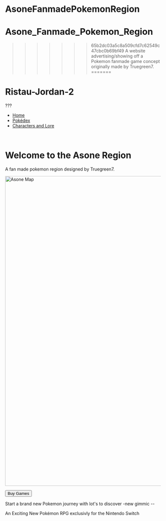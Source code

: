 # AsoneFanmadePokemonRegion
# Asone_Fanmade_Pokemon_Region
>>>>>>> 65b2dc03a5c8a509cfd7c62549c47cbc0b69bf49
 A website advertising/showing off a Pokemon fanmade game concept originally made by Truegreen7.
=======
# Ristau-Jordan-2
 ???

<html>
<head>
</head>
    <body>
      <ul>
        <li><a class="active" href="#home">Home</a></li>
        <li><a href="#news">Pokédex</a></li>
        <li><a href="#contact">Characters and Lore</a></li>
    </ul>

<br>  
  
<div class="Title">
  <h1> Welcome to the Asone Region </h1>
  <p> A fan made pokemon region designed by Truegreen7. </p>
  
  <footer></footer>
  
  <img src="https://pbs.twimg.com/media/E9pqR6zXoAgnpjR?format=jpg&name=4096x4096" alt="Asone Map" width="1000">

<br>
  
<button type="button" onclick="alert('Games are not yet avalable for purchase, sadley')"> Buy Games </button>
  
  <p> Start a brand new Pokemon journey with lot's to discover
  -new gimmic
  --</p>
  
  <p> An Exciting New Pokémon RPG exclusivly for the Nintendo Switch </p>
  
</div>
    </body>
</html>
